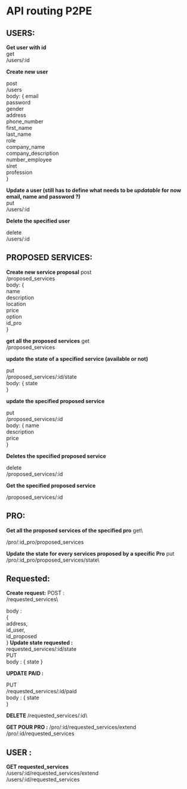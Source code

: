# API routing P2PE 

## USERS:


__Get user with id__ 
\
get\
/users/:id

__Create new user__

post\
/users\
body: {
  email \
  password \
  gender \
  address \
  phone_number \
  first_name \
  last_name \
  role \
  company_name \
  company_description \
  number_employee \
  siret \
  profession \
}

__Update a user (still has to define what needs to be *updatable* for now email, name and password ?)__
\
put \
/users/:id

__Delete the specified user__

delete \
/users/:id

## PROPOSED SERVICES:
__Create new service proposal__
post \
/proposed_services \
body: { \
	name \
	description \
	location \
	price \
	option \
	id_pro \
}

__get all the proposed services__
get\
/proposed_services

__update the state of a specified service (available or not)__

put \
/proposed_services/:id/state\
body: {
	state \
}

__update the specified proposed service__

put\
/proposed_services/:id\
body: { 
name\
description\
price\
}

__Deletes the specified proposed service__

delete\
/proposed_services/:id


__Get the specified proposed service__

/proposed_services/:id
 

## PRO:
__Get all the proposed services of the specified pro__
get\

/pro/:id_pro/proposed_services

__Update the state for every services proposed by a specific Pro__
put\
/pro/:id_pro/proposed_services/state\



## Requested:
__Create request:__
POST :\
/requested_services\
 
body :\
{\
address,\
id_user, \
id_proposed \
}
__Update state requested :__
\
requested_services/:id/state\
PUT \
body : { state }
 
__UPDATE PAID :__

PUT \
/requested_services/:id/paid\
body : {
state\
}

__DELETE__
/requested_services/:id\

__GET POUR PRO :__
/pro/:id/requested_services/extend\
/pro/:id/requested_services

## USER :

__GET requested_services__
\
/users/:id/requested_services/extend \
/users/:id/requested_services
